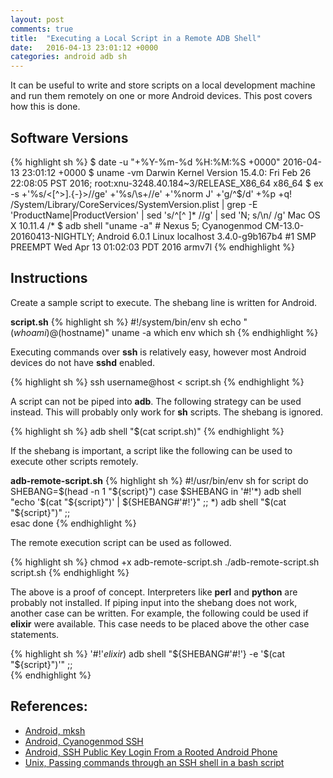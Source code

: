```yaml
---
layout: post
comments: true
title:  "Executing a Local Script in a Remote ADB Shell"
date:   2016-04-13 23:01:12 +0000
categories: android adb sh
---
```

It can be useful to write and store scripts on a local
development machine and run them remotely on one or more
Android devices.  This post covers how this is done.

## Software Versions

{% highlight sh %}
$ date -u "+%Y-%m-%d %H:%M:%S +0000"
2016-04-13 23:01:12 +0000
$ uname -vm
Darwin Kernel Version 15.4.0: Fri Feb 26 22:08:05 PST 2016; root:xnu-3248.40.184~3/RELEASE_X86_64 x86_64
$ ex -s +'%s/<[^>].\{-}>//ge' +'%s/\s\+//e' +'%norm J' +'g/^$/d' +%p +q! /System/Library/CoreServices/SystemVersion.plist | grep -E 'ProductName|ProductVersion' | sed 's/^[^ ]* //g' | sed 'N; s/\n/ /g'
Mac OS X 10.11.4
/*
$ adb shell "uname -a" # Nexus 5; Cyanogenmod CM-13.0-20160413-NIGHTLY; Android 6.0.1
Linux localhost 3.4.0-g9b167b4 #1 SMP PREEMPT Wed Apr 13 01:02:03 PDT 2016 armv7l
{% endhighlight %}

## Instructions

Create a sample script to execute.
The shebang line is written for Android.

**script.sh**
{% highlight sh %}
#!/system/bin/env sh
echo "$(whoami)@$(hostname)"
uname -a
which env
which sh
{% endhighlight %}

Executing commands over **ssh** is relatively easy,
however most Android devices do not have **sshd** enabled.

{% highlight sh %}
ssh username@host < script.sh
{% endhighlight %}

A script can not be piped into **adb**.
The following strategy can be used instead.
This will probably only work for **sh** scripts.
The shebang is ignored.

{% highlight sh %}
adb shell "$(cat script.sh)"
{% endhighlight %}

If the shebang is important, a script like the following
can be used to execute other scripts remotely.

**adb-remote-script.sh**
{% highlight sh %}
#!/usr/bin/env sh
for script
do
  SHEBANG=$(head -n 1 "${script}")
  case $SHEBANG in
    '#!'*)
      adb shell "echo '$(cat "${script}")' | ${SHEBANG#'#!'}"
      ;;  
    *)  
      adb shell "$(cat "${script}")"
      ;;  
  esac
done
{% endhighlight %}

The remote execution script can be used as followed.

{% highlight sh %}
chmod +x adb-remote-script.sh
./adb-remote-script.sh script.sh
{% endhighlight %}

The above is a proof of concept.
Interpreters like **perl** and **python** are probably not installed.
If piping input into the shebang does not work, another case can be written.
For example, the following could be used if **elixir** were available.
This case needs to be placed above the other case statements.

{% highlight sh %}
    '#!'*elixir*)
      adb shell "${SHEBANG#'#!'} -e '$(cat "${script}")'"
      ;;  
{% endhighlight %}

## References:
- [Android, mksh][android-man-mksh]
- [Android, Cyanogenmod SSH][android-cyanogenmod-ssh]
- [Android, SSH Public Key Login From a Rooted Android Phone][android-ssh-public]
- [Unix, Passing commands through an SSH shell in a bash script][unix-ssh-command]

[android-man-mksh]: https://sgeos.github.io
[android-cyanogenmod-ssh]: https://wiki.cyanogenmod.org/w/Doc:_sshd
[android-ssh-public]: https://sgeos.github.io/ssh/android/unix/2016/04/08/ssh-public-key-login-from-a-rooted-android-phone.html
[unix-ssh-command]: http://www.linuxquestions.org/questions/linux-newbie-8/passing-commands-through-an-ssh-shell-in-a-bash-script-817072/

